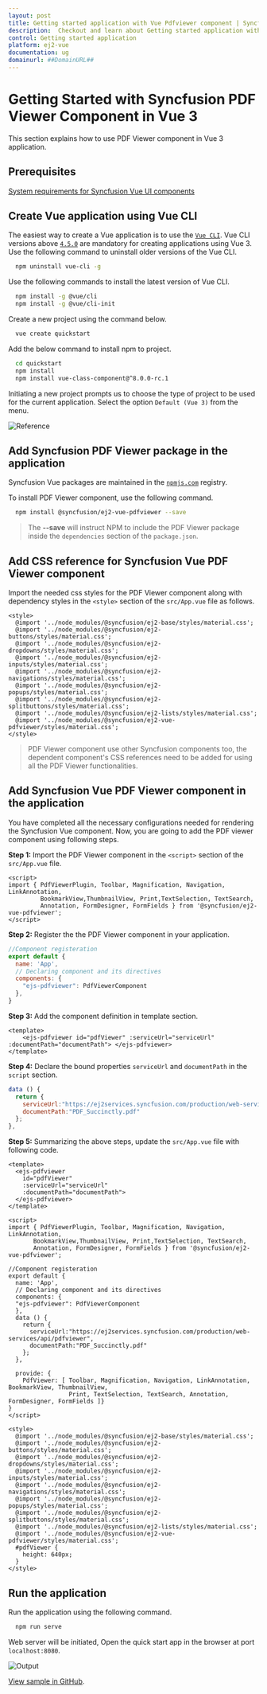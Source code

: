 ```yaml
---
layout: post
title: Getting started application with Vue Pdfviewer component | Syncfusion
description:  Checkout and learn about Getting started application with Vue Pdfviewer component of Syncfusion Essential JS 2 and more details.
control: Getting started application 
platform: ej2-vue
documentation: ug
domainurl: ##DomainURL##
---
```


# Getting Started with Syncfusion PDF Viewer Component in Vue 3

This section explains how to use PDF Viewer component in Vue 3 application.

## Prerequisites

[System requirements for Syncfusion Vue UI components](https://ej2.syncfusion.com/vue/documentation/system-requirements/)

## Create Vue application using Vue CLI

The easiest way to create a Vue application is to use the [`Vue CLI`](https://github.com/vuejs/vue-cli). Vue CLI versions above [`4.5.0`](https://v3.vuejs.org/guide/migration/introduction.html#vue-cli) are mandatory for creating applications using Vue 3. Use the following command to uninstall older versions of the Vue CLI.

```bash
  npm uninstall vue-cli -g
```

Use the following commands to install the latest version of Vue CLI.

```bash
  npm install -g @vue/cli
  npm install -g @vue/cli-init
```

Create a new project using the command below.

```bash
  vue create quickstart
```

Add the below command to install npm to project.

```bash
  cd quickstart
  npm install
  npm install vue-class-component@^8.0.0-rc.1
```

Initiating a new project prompts us to choose the type of project to be used for the current application. Select the option `Default (Vue 3)` from the menu.

![Reference](./images/vue3-terminal.png)

## Add Syncfusion PDF Viewer package in the application

 Syncfusion Vue packages are maintained in the [`npmjs.com`](https://www.npmjs.com/~syncfusionorg) registry.
 
 To install PDF Viewer component, use the following command.

```bash
  npm install @syncfusion/ej2-vue-pdfviewer --save
```

> The **--save** will instruct NPM to include the PDF Viewer package inside the `dependencies` section of the `package.json`.

## Add CSS reference for Syncfusion Vue PDF Viewer component

Import the needed css styles for the PDF Viewer component along with dependency styles in the `<style>` section of the `src/App.vue` file as follows.

```
<style>
  @import '../node_modules/@syncfusion/ej2-base/styles/material.css';
  @import '../node_modules/@syncfusion/ej2-buttons/styles/material.css';
  @import '../node_modules/@syncfusion/ej2-dropdowns/styles/material.css';  
  @import '../node_modules/@syncfusion/ej2-inputs/styles/material.css';  
  @import '../node_modules/@syncfusion/ej2-navigations/styles/material.css';
  @import '../node_modules/@syncfusion/ej2-popups/styles/material.css';
  @import '../node_modules/@syncfusion/ej2-splitbuttons/styles/material.css';
  @import '../node_modules/@syncfusion/ej2-lists/styles/material.css';
  @import '../node_modules/@syncfusion/ej2-vue-pdfviewer/styles/material.css';
</style>
```

> PDF Viewer component use other Syncfusion components too, the dependent component's CSS references need to be added for using all the PDF Viewer functionalities.

## Add Syncfusion Vue PDF Viewer component in the application

You have completed all the necessary configurations needed for rendering the Syncfusion Vue component. Now, you are going to add the PDF viewer component using following steps.

**Step 1:** Import the PDF Viewer component in the `<script>` section of the `src/App.vue` file.

```
<script>
import { PdfViewerPlugin, Toolbar, Magnification, Navigation, LinkAnnotation, 
         BookmarkView,ThumbnailView, Print,TextSelection, TextSearch, 
         Annotation, FormDesigner, FormFields } from '@syncfusion/ej2-vue-pdfviewer';
</script>
```

**Step 2:** Register the the PDF Viewer component in your application.

```js
//Component registeration
export default {
  name: 'App',
  // Declaring component and its directives
  components: {
    "ejs-pdfviewer": PdfViewerComponent
  },
}
```

**Step 3:** Add the component definition in template section.

```
<template>
    <ejs-pdfviewer id="pdfViewer" :serviceUrl="serviceUrl" :documentPath="documentPath"> </ejs-pdfviewer>
</template>

```

**Step 4:** Declare the bound properties `serviceUrl` and `documentPath` in the `script` section.

  ```js
  data () {
    return {
      serviceUrl:"https://ej2services.syncfusion.com/production/web-services/api/pdfviewer",
      documentPath:"PDF_Succinctly.pdf"
    };
  },
  ```

**Step 5:** Summarizing the above steps, update the `src/App.vue` file with following code.

  ```
  <template>
    <ejs-pdfviewer 
      id="pdfViewer" 
      :serviceUrl="serviceUrl" 
      :documentPath="documentPath"> 
    </ejs-pdfviewer>
  </template>

<script>
import { PdfViewerPlugin, Toolbar, Magnification, Navigation, LinkAnnotation, 
         BookmarkView,ThumbnailView, Print,TextSelection, TextSearch, 
         Annotation, FormDesigner, FormFields } from '@syncfusion/ej2-vue-pdfviewer';

  //Component registeration
  export default {
    name: 'App',
    // Declaring component and its directives
    components: {
    "ejs-pdfviewer": PdfViewerComponent
    },
    data () {
      return {
        serviceUrl:"https://ej2services.syncfusion.com/production/web-services/api/pdfviewer",
        documentPath:"PDF_Succinctly.pdf"
      };
    },

    provide: {
      PdfViewer: [ Toolbar, Magnification, Navigation, LinkAnnotation, BookmarkView, ThumbnailView, 
                   Print, TextSelection, TextSearch, Annotation, FormDesigner, FormFields ]}
}
</script>

  <style>
    @import '../node_modules/@syncfusion/ej2-base/styles/material.css';
    @import '../node_modules/@syncfusion/ej2-buttons/styles/material.css';
    @import '../node_modules/@syncfusion/ej2-dropdowns/styles/material.css';  
    @import '../node_modules/@syncfusion/ej2-inputs/styles/material.css';  
    @import '../node_modules/@syncfusion/ej2-navigations/styles/material.css';
    @import '../node_modules/@syncfusion/ej2-popups/styles/material.css';
    @import '../node_modules/@syncfusion/ej2-splitbuttons/styles/material.css';
    @import '../node_modules/@syncfusion/ej2-lists/styles/material.css';
    @import '../node_modules/@syncfusion/ej2-vue-pdfviewer/styles/material.css';
    #pdfViewer {
      height: 640px;
    }
  </style>
  ```

## Run the application

Run the application using the following command.

```bash
  npm run serve
```

Web server will be initiated, Open the quick start app in the browser at port `localhost:8080`.

![Output](./images/Vue3-pdf-viewer-demo.png)

[View sample in GitHub](https://github.com/SyncfusionExamples/vue-pdf-viewer-examples/tree/master/Getting%20Started-Vue3).
